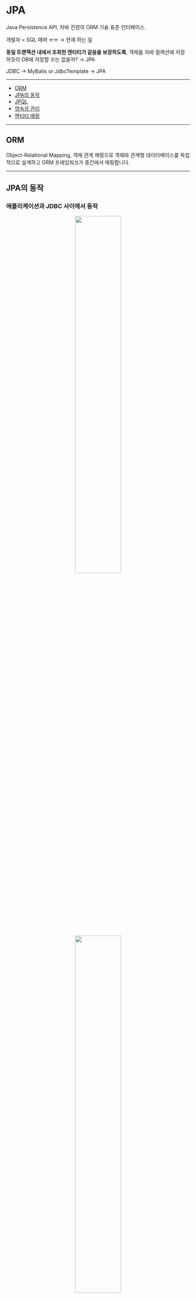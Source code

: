 # JPA
Java Persistence API, 자바 진영의 ORM 기술 표준 인터페이스.

개발자 = SQL 매퍼 ㅠㅠ → 현재 하는 일

**동일 트랜잭션 내에서 조회한 엔티티가 같음을 보장하도록**, 객체를 자바 컬렉션에 저장 하듯이 DB에 저장할 수는 없을까? → JPA

JDBC → MyBatis or JdbcTemplate → JPA

---
- [ORM](#orm)
- [JPA의 동작](#jpa의-동작)
- [JPQL](#jpql)
- [영속성 관리](#영속성-관리)
- [엔티티 매핑](#엔티티-매핑)
---

## ORM
Object-Relational Mapping, 객체 관계 매핑으로 객체와 관계형 데이터베이스를 독립적으로 설계하고 ORM 프레임워크가 중간에서 매핑합니다.

---

## JPA의 동작

### 애플리케이션과 JDBC 사이에서 동작
<p align="center"><img src="images/jpaA.png" width="50%"></p><p align="center"><img src="images/jpaB.png" width="50%"></p>

DAO가 PK를 보내면, JPA가 쿼리를 만들어서 JDBC API를 사용하여 DB로 쿼리를 보내고 결과를 반환 받습니다. → **패러다임의 불일치 해결**

### JPA의 방언(dialect)
<p align="center"><img src="images/dialect.png" width="50%"></p>

### JPA의 구동 방식
<p align="center"><img src="images/jpa구동.png" width="50%"></p>

- `EntityManagerFactory`
최초 하나만 생성하여 애플리케이션 전체에서 공유합니다.
- `EntitiManager`
Thread 간에 공유하면 안 됩니다. Database Connection처럼 사용하고 버려야 합니다.
- JPA의 모든 데이터 변경은 트랜잭션 안에서 실행됩니다.

---

## JPQL
JPA를 사용하여 엔티티 객체를 중심으로 개발하는 쿼리로 SQL을 추상화한 객체 지향 쿼리 언어입니다.

### JPQL 특징
- SQL과 문법 유사하며 객체지향 SQL이라 할 수 있음.
- SQL은 데이터베이스 테이블을 대상으로 쿼리, JPQL은 엔티티 객체를 대상으로 쿼리로 **SQL에 의존적이지 않음.**
- 검색을 할 때도 **테이블이 아닌, 엔티티 객체를 대상으로 검색**
- 모든 DB 데이터를 객체로 변환해서 검색하는 것은 불가능
- 애플리케이션이 필요한 데이터만 DB에서 불러오려면, 결국 검색 조건이 포함된 SQL이 필요
- 검색 쿼리가 자유롭지 못 한 문제

---

## 영속성 관리
<p align="center"><img src="images/영속성.png" width="70%"></p>

### 영속성 컨텍스트
엔티티를 영구 저장하는 환경이며 눈에 보이지 않는 논리적인 개념입니다. 엔티티 매니저를 통해 영속성 컨텍스트에 접근합니다.
- `EntityManager.persist(entity);` : entity를 영속성 컨텍스트에 저장합니다.
- J2SE 환경 - EntityManager : PersistenceContext = 1:1
- J2EE, 스프링 프레임워크 같은 컨테이너 환경 - EntityManager : PersistenceContext = N:1
### 엔티티의 생명주기
- 비영속(new/transient) : 영속성 컨텍스트와 전혀 관계 없는 새로운 상태
    ```java
    // 객체 생성(비영속)
    Member member = new Member();
    member.setId("member1");
    member.setUsername("회원1");
    ```
- 영속(managed) : 영속성 컨텍스트에 관리되는 상태
    ```java
    // 객체 생성(비영속)
    Member member = new Member();
    member.setId("member1");
    member.setUsername("회원1");
    
    EntityManager em = emf.createEntityManager();
    em.getTransacntion().begin();

    // 객체를 저장한 상태(영속)
    em.persist(member);

    ```
- 준영속(detached) : 영속성 컨텍스트에 저장되었다가 분리된 상태
    ```java
    // 영속
    Member member = em.find(Member.class, 150L);
    member.setName("AAAA"); // Dirty Checking

    // 더 이상 영속성 컨텍스트로 관리하기 싫으면
    em.detach();    // 이 것이 준영속
    ```
    - `entityManager.detach()` : 특정 엔티티만 준영속 상태로 전환
    - `entityManager.clear()` : 영속성 컨텍스트를 완전히 초기화
    - `entityManager.close()` : 영속성 컨텍스트를 종료
- 삭제(removed) : 삭제된 상태 
<p align="center"><img src="images/생명주기.png" width="70%"></p>

### 영속성 컨텍스트의 이점
- 1차 캐시
    - 동일 트랜잭션 안에서 다음 조회 시 DB 쿼리를 날리지 않도록 합니다.
        - 하지만, 클라이언트 10개가 동시에 요청을 날리면 10개의 별도 1차 캐시를 가집니다. 즉, 성능상의 이점은 크지는 않으며 해당 메커니즘을 통해 얻을 수 있는 이점들이 있습니다.
    - `persist()` 혹은 최초 쿼리 발생 시 저장.

- 동일성(identity) 보장
    - 1차 캐시로 반복 가능한 읽기(REPEATABLE READ)등급의 트랜잭션 격리 수준을, 데이터베이스가 아닌 애플리케이션 차원에서 제공합니다.
        ```java
        Member a = em.find(Member.class, "member1");
        Member b = em.find(Member.clase, "member1");

        System.out.println(a == b); // true
        ```
- 트랜잭션을 지원하는 쓰기 지연(transactional write-behind)
    - 버퍼링 : write를 모아서 한 번에 시행
        ```java
        EntityManager em = emf.createEntityManager();
        EntityTransaction transaction = em.getTransaction();
        // 엔티티 매니저는 데이터 변경 시 트랜잭션을 시작해야 합니다.
        transaction.begin();

        em.persist(memberA);
        em.persist(memberB);
        // 여기까진 SQL을 보내지 않습니다. 

        transaction.commit();   // 트랜잭션 커밋, 커밋하는 순간 DB에 INSERT SQL 전송
        // hibernate 설정으로 size조절 가능 >> 버퍼링
        ```
    - 쓰기 지연 SQL 저장소가 존재하여, `persist()` 사용 시 쿼리가 삽입됩니다.
    - `transaction.commit()` 시 쓰기 지연 SQL에 쌓인 쿼리들이 전송됩니다. 이 것을 `flush()`라고 합니다.
- 변경 감지(Dirty Checking)
    - JPA가 변경을 자동으로 감지하여 알려줍니다.
        ```java
        EntityManager em = emf.createEntityManager();
        EntityTransaction transaction = em.getTransaction();
        transaction.begin();

        // 영속 엔티티 조회
        Member memberA = em.find(Member.class, "memberA");

        // 영속 엔티티 데이터 수정
        memberA.setUsername("hi");
        memberA.setAge(10);

        transaction.commit();
        ```
    - `commit()` 시 `flush()`가 발생하는데, 1차 캐시의 Entity와 스냅샷을 비교하여 쓰기 지연 SQL저장소에 쿼리를 만들어 두고 한 번에 전송합니다.
    - `commit()`직전에만 동기화 하면 됩니다.
    <p align="center"><img src="images/변경감지.png" width="70%"></p>

    - `flush()` : 영속성 컨텍스트의 변경내용(쓰기 지연 SQL 저장소의 쿼리들)을 데이터베이스에 동기화합니다. ***1차 캐시, 영속성 컨텍스트를 비우는 것이 아님***
    - 보통 `FlushModeType.AUTO`로 자동으로 사용합니다.
        - flush() 방법 종류
            - `em.flush()` - 직접(강제) 호출
            - 트랜잭션 커밋 - 플러시 자동 호출
            - JPQL 쿼리 실행 - 플러시 자동 호출
 
- 지연 로딩(Lazy Loading)

---

## 엔티티 매핑
### 객체와 테이블 매핑 `@Table`
- `@Entity` : JPA가 관리하며, JPA를 사용하여 테이블과 매핑할 클래스에 필수로 붙습니다.
    - 기본 생성자 필수(파라미터가 없는 public 또는 protected 생성자)
    - final 클래스, enum, interface, inner 클래스 사용 불가
    - 저장할 필드에 final 사용 불가
    - 속성 : `name`
        - JPA에서 사용할 엔티티 이름 지정
        - 기본값 : 클래스 이름을 그대로 사용
        - 같은 클래스 이름이 없으면 가급적 기본값을 사용합니다.
- 필드와 컬럼 매핑 : `@Column`
- 기본키 매핑 : `@Id`
- 연관관계 매핑 : `@ManyToOne`, `@JoinColumn`


### 데이터 스키마 자동 생성
- DDL(`CREATE`,`ALTER`,`DROP`,`TRUNCATE`)을 애플리케이션 실행 시점에 자동 생성
- 테이블 중심 → 객체 중심
- DB 방언을 활용하여 DB에 맞는 적절한 DDL 생성 ***개발에서만 사용, 운영에서는 X → 적절히 다듬하여 사용***
- `hibernate.hbm2ddl.auto`
    |옵션|설명|
    |:---|:---|
    |`create`|기존테이블 삭제 후 다시 생성 (DROP + CREATE)|
    |`create-drop`|CREATE와 같으나, **종료 시점에 테이블 DROP**|
    |`update`|변경분만 반영 ***운영 DB 사용 자제, db lock 위험***|
    |`validate`|엔티티와 테이블이 정상 매핑되었는지만 확인|
    |`none`|사용하지 않음|
    - **운영 DB에는 절대 `create`, `create-drop`, `update`를 사용하면 안 됩니다.**
    - 개발 초기 단계는 `create`, `update` 사용
    - 테스트 서버는 `update`, `validate` 사용
    - 스테이징과 운영 서버는 `validate`, `none` 사용
- DDL 생성 기능 : DDL 자동 생성 시에만 사용 되고, JPA의 실행 로직에는 영향을 주지 않습니다.
    - 제약 조건 : 회원 이름 필수, 10자 초과 불가능
        - `@Column(nullable = false, length = 10)`
        - `@Column(unique = true, length = 10)`
    - 유니크 제약조건 추가
        - `@Table(uniqueConstraints = {UniqueConstraint(name = "NAME_AGE_UNIQUE", columnNames={"NAME", "AGE"})}`

### 필드와 컬럼 매핑
|어노테이션|설명|
|:---|:---|
|`@Column`|컬럼 매핑|
|`@Temporal`|날짜 타입 매핑|
|`@Enumerated`|enum 타입 매핑|
|`@Lob`|BLOB, CLOB 매핑|
|`@Transient`|특정 필드를 컬럼에 매핑하지 않음(매핑 무시)|

#### `@Enumerated`
- EnumType.ORDINAL : enum 순서를 데이터베이스에 저장합니다. **기본값이지만 컬럼 추가, 혹은 순서가 변경 된다면, 예기치 못한 문제가 발생할 수 있으니 지양합니다.** 
- EnumType.STRING : enum 이름을 데이터베이스에 저장합니다.  **문자열 자체가 저장되기 때문에 DB 공간 낭비가 발생합니다.**
    - DB공간을 조금 낭비하더라도 STRING을 쓰는 게 안전합니다.

### `@Temporal`

